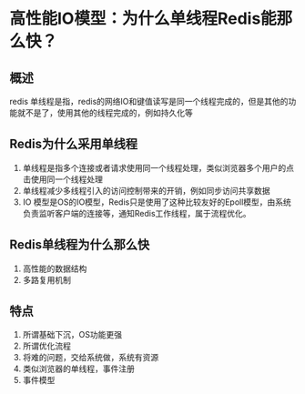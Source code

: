 # 高性能IO模型：为什么单线程Redis能那么快？

## 概述

redis 单线程是指，redis的网络IO和键值读写是同一个线程完成的，但是其他的功能就不是了，使用其他的线程完成的，例如持久化等

## Redis为什么采用单线程

1. 单线程是指多个连接或者请求使用同一个线程处理，类似浏览器多个用户的点击使用同一个线程处理
2. 单线程减少多线程引入的访问控制带来的开销，例如同步访问共享数据
3. IO 模型是OS的IO模型，Redis只是使用了这种比较友好的Epoll模型，由系统负责监听客户端的连接等，通知Redis工作线程，属于流程优化。

## Redis单线程为什么那么快

1. 高性能的数据结构
2. 多路复用机制

## 特点

1. 所谓基础下沉，OS功能更强
2. 所谓优化流程
3. 将难的问题，交给系统做，系统有资源
4. 类似浏览器的单线程，事件注册
5. 事件模型
